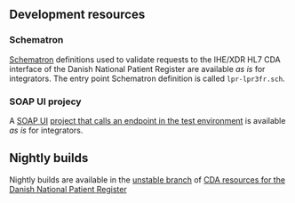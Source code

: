 ## Development resources

### Schematron
[Schematron](http://schematron.com) definitions used to validate requests to the IHE/XDR HL7 CDA interface of the Danish National Patient Register are available _as is_ for integrators.
The entry point Schematron definition is called `lpr-lpr3fr.sch`.

### SOAP UI projecy
A [SOAP UI](https://www.soapui.org/) [project that calls an endpoint in the test environment](https://github.com/scandihealth/lpr3-cda/tree/master/soap-ui) is available _as is_ for integrators.

## Nightly builds
Nightly builds are available in the [unstable branch](https://github.com/scandihealth/lpr3-cda/tree/unstable) of [CDA resources for the Danish National Patient Register](https://github.com/scandihealth/lpr3-cda)
